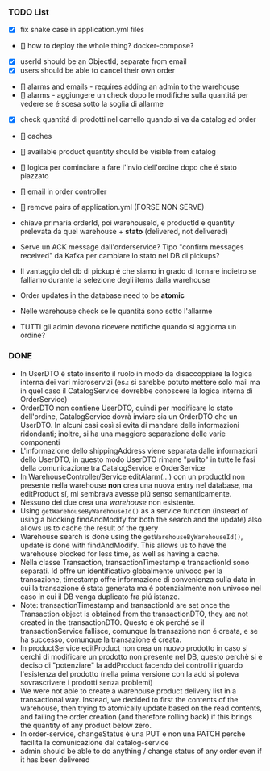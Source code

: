 ### TODO List

- [X] fix snake case in application.yml files
- [] how to deploy the whole thing? docker-compose?
- [X] userId should be an ObjectId, separate from email
- [X] users should be able to cancel their own order
- [] alarms and emails - requires adding an admin to the warehouse
- [] alarms - aggiungere un check dopo le modifiche sulla quantitá per vedere se é scesa sotto la soglia di allarme
- [X] check quantitá di prodotti nel carrello quando si va da catalog ad order
- [] caches
- [] available product quantity should be visible from catalog
- [] logica per cominciare a fare l'invio dell'ordine dopo che é stato piazzato
- [] email in order controller
- [] remove pairs of application.yml (FORSE NON SERVE)

- chiave primaria orderId, poi warehouseId, e productId e quantity prelevata da quel warehouse + **stato** (delivered, not delivered)
- Serve un ACK message dall'orderservice? Tipo "confirm messages received" da Kafka per cambiare lo stato nel DB di pickups?
- Il vantaggio del db di pickup é che siamo in grado di tornare indietro se falliamo durante la selezione degli items dalla warehouse
- Order updates in the database need to be **atomic**
- Nelle warehouse check se le quantitá sono sotto l'allarme
- TUTTI gli admin devono ricevere notifiche quando si aggiorna un ordine?

### DONE

- In UserDTO è stato inserito il ruolo in modo da disaccoppiare la logica interna dei vari microservizi (es.: si sarebbe potuto mettere solo mail ma in quel caso il CatalogService dovrebbe conoscere la logica interna di OrderService)
- OrderDTO non contiene UserDTO, quindi per modificare lo stato dell'ordine, CatalogService dovrà inviare sia un OrderDTO che un UserDTO. In alcuni casi così si evita di mandare delle informazioni ridondanti; inoltre, si ha una maggiore separazione delle varie componenti
- L'informazione dello shippingAddress viene separata dalle informazioni dello UserDTO, in questo modo UserDTO rimane "pulito" in tutte le fasi della comunicazione tra CatalogService e OrderService 
- In WarehouseController/Service editAlarm(...) con un productId non presente nella warehouse **non** crea una nuova entry nel database, ma editProduct sí, mi sembrava avesse piú senso semanticamente.
- Nessuno dei due crea una *warehouse* non esistente.
- Using `getWarehouseByWarehouseId()` as a service function (instead of using a blocking findAndModify for both the search and the update) also allows us to cache the result of the query 
- Warehouse search is done using the `getWarehouseByWarehouseId()`, update is done with findAndModify. This allows us to have the warehouse blocked for less time, as well as having a cache.
- Nella classe Transaction, transactionTimestamp e transactionId sono separati. Id offre un identificativo globalmente univoco per la transazione, timestamp offre informazione di convenienza sulla data in cui la transazione é stata generata ma é potenzialmente non univoco nel caso in cui il DB venga duplicato fra piú istanze.
- Note: transactionTimestamp and transactionId are set once the Transaction object is obtained from the transactionDTO, they are not created in the transactionDTO. Questo é ok perché se il transactionService fallisce, comunque la transazione non é creata, e se ha successo, comunque la transazione é creata.
- In productService editProduct non crea un nuovo prodotto in caso si cerchi di modificare un prodotto non presente nel DB, questo perchè si è deciso di "potenziare" la addProduct facendo dei controlli riguardo l'esistenza del prodotto (nella prima versione con la add si poteva sovrascrivere i prodotti senza problemi)
- We were not able to create a warehouse product delivery list in a transactional way. Instead, we decided to first the contents of the warehouse, then trying to atomically update based on the read contents, and failing the order creation (and therefore rolling back) if this brings the quantity of any product below zero.
- In order-service, changeStatus è una PUT e non una PATCH perchè facilita la comunicazione dal catalog-service
- admin should be able to do anything / change status of any order even if it has been delivered